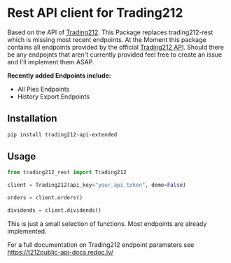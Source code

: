 # Rest API client for Trading212

Based on the API of [Trading212](https://www.trading212.com/). This Package replaces trading212-rest which is missing most recent endpoints. At the Moment this package contains all endpoints provided by the official [Trading212 API](https://t212public-api-docs.redoc.ly/). Should there be any endpojnts that aren't currently provided feel free to create an issue and I'll implement them ASAP.  

**Recently added Endpoints include:**
- All Pies Endpoints
- History Export Endpoints

## Installation

```bash
pip install trading212-api-extended
```

## Usage

```python
from trading212_rest import Trading212

client = Trading212(api_key="your_api_token", demo=False)

orders = client.orders()

dividends = client.dividends()
```

This is just a small selection of functions. Most endpoints are already implemented.

For a full documentation on Trading212 endpoint paramaters see https://t212public-api-docs.redoc.ly/
